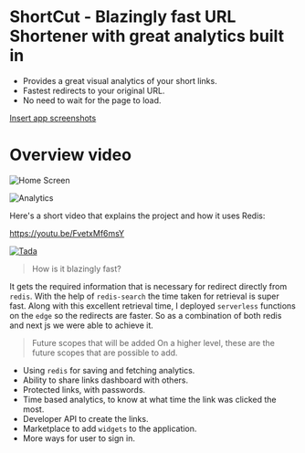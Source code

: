 # ShortCut - Blazingly fast URL Shortener with great analytics built in

- Provides a great visual analytics of your short links.
- Fastest redirects to your original URL.
- No need to wait for the page to load.



[Insert app screenshots](https://docs.github.com/en/get-started/writing-on-github/getting-started-with-writing-and-formatting-on-github/basic-writing-and-formatting-syntax#uploading-assets)

# Overview video 

![Home Screen](https://i.imgur.com/V0wctEo.png)

![Analytics](https://i.imgur.com/ulqR4Hj.png)


Here's a short video that explains the project and how it uses Redis:

https://youtu.be/FvetxMf6msY

[![Tada](https://img.youtube.com/vi/FvetxMf6msY/0.jpg)](https://www.youtube.com/watch?v=FvetxMf6msY)

>How is it blazingly fast?

It gets the required information that is necessary for redirect directly from `redis`.
With the help of `redis-search` the time taken for retrieval is super fast. Along with this excellent retrieval time, I deployed `serverless` functions on the `edge` so the redirects are faster.
So as a combination of both redis and next js we were able to achieve it.

>Future scopes that will be added
On a higher level, these are the future scopes that are possible to add.

- Using `redis` for saving and fetching analytics.
- Ability to share links dashboard with others.
- Protected links, with passwords.
- Time based analytics, to know at what time the link was clicked the most.
- Developer API to create the links.
- Marketplace to add `widgets` to the application.
- More ways for user to sign in.
